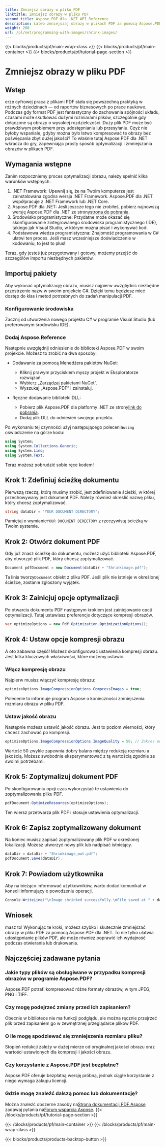 ```yaml
---
title: Zmniejsz obrazy w pliku PDF
linktitle: Zmniejsz obrazy w pliku PDF
second_title: Aspose.PDF dla .NET API Reference
description: Łatwo zmniejszaj obrazy w plikach PDF za pomocą Aspose.PDF dla .NET, korzystając z tego przewodnika krok po kroku, dzięki czemu uzyskasz mniejszy rozmiar pliku przy jednoczesnym zachowaniu jego jakości.
weight: 280
url: /pl/net/programming-with-images/shrink-images/
---
```


{{< blocks/products/pf/main-wrap-class >}}
{{< blocks/products/pf/main-container >}}
{{< blocks/products/pf/tutorial-page-section >}}

# Zmniejsz obrazy w pliku PDF

## Wstęp

erze cyfrowej praca z plikami PDF stała się powszechną praktyką w różnych dziedzinach — od raportów biznesowych po prace naukowe. Podczas gdy format PDF jest fantastyczny do zachowania spójności układu, czasami może skutkować dużymi rozmiarami plików, szczególnie gdy dołączone są obrazy o wysokiej rozdzielczości. Duży plik PDF może być prawdziwym problemem przy udostępnianiu lub przesyłaniu. Czyż nie byłoby wspaniale, gdyby można było łatwo kompresować te obrazy bez poświęcania zbyt dużej jakości? To właśnie tutaj Aspose.PDF dla .NET wkracza do gry, zapewniając prosty sposób optymalizacji i zmniejszania obrazów w plikach PDF. 

## Wymagania wstępne

Zanim rozpoczniemy proces optymalizacji obrazu, należy spełnić kilka warunków wstępnych:

1. .NET Framework: Upewnij się, że na Twoim komputerze jest zainstalowana zgodna wersja .NET Framework. Aspose.PDF dla .NET współpracuje z .NET Framework lub .NET Core.
2.  Aspose.PDF dla .NET: Jeśli jeszcze tego nie zrobiłeś, pobierz najnowszą wersję Aspose.PDF dla .NET ze strony[strona do pobrania](https://releases.aspose.com/pdf/net/).
3. Środowisko programistyczne: Przydatne może okazać się skonfigurowanie zintegrowanego środowiska programistycznego (IDE), takiego jak Visual Studio, w którym można pisać i wykonywać kod.
4. Podstawowa wiedza programistyczna: Znajomość programowania w C# ułatwi ten proces. Jeśli masz wcześniejsze doświadczenie w kodowaniu, to jest to plus!

Teraz, gdy jesteś już przygotowany i gotowy, możemy przejść do szczegółów importu niezbędnych pakietów.

## Importuj pakiety

Aby wykonać optymalizację obrazu, musisz najpierw uwzględnić niezbędne przestrzenie nazw w swoim projekcie C#. Dzięki temu będziesz mieć dostęp do klas i metod potrzebnych do zadań manipulacji PDF.

### Konfigurowanie środowiska

Zacznij od utworzenia nowego projektu C# w programie Visual Studio (lub preferowanym środowisku IDE).

### Dodaj Aspose.Reference

Następnie uwzględnij odniesienie do biblioteki Aspose.PDF w swoim projekcie. Możesz to zrobić na dwa sposoby:

- Dodawanie za pomocą Menedżera pakietów NuGet:
  - Kliknij prawym przyciskiem myszy projekt w Eksploratorze rozwiązań.
  - Wybierz „Zarządzaj pakietami NuGet”.
  - Wyszukaj „Aspose.PDF” i zainstaluj.

- Ręczne dodawanie biblioteki DLL:
  - Pobierz plik Aspose.PDF dla platformy .NET ze strony[link do pobrania](https://releases.aspose.com/pdf/net/).
  - Dodaj plik DLL do odniesień swojego projektu.

 Po wykonaniu tej czynności użyj następującego polecenia`using` oświadczenie na górze kodu:

```csharp
using System;
using System.Collections.Generic;
using System.Linq;
using System.Text;
```

Teraz możesz pobrudzić sobie ręce kodem!

## Krok 1: Zdefiniuj ścieżkę dokumentu

Pierwszą rzeczą, którą musimy zrobić, jest zdefiniowanie ścieżki, w której przechowywany jest dokument PDF. Należy również określić nazwę pliku, który chcesz zoptymalizować.

```csharp
string dataDir = "YOUR DOCUMENT DIRECTORY"; 
```

 Pamiętaj o wymianie`YOUR DOCUMENT DIRECTORY` z rzeczywistą ścieżką w Twoim systemie.

## Krok 2: Otwórz dokument PDF

Gdy już znasz ścieżkę do dokumentu, możesz użyć biblioteki Aspose.PDF, aby otworzyć plik PDF, który chcesz zoptymalizować.

```csharp
Document pdfDocument = new Document(dataDir + "Shrinkimage.pdf");
```

 Ta linia tworzy`Document` obiekt z pliku PDF. Jeśli plik nie istnieje w określonej ścieżce, zostanie zgłoszony wyjątek.

## Krok 3: Zainicjuj opcje optymalizacji

Po otwarciu dokumentu PDF następnym krokiem jest zainicjowanie opcji optymalizacji. Tutaj ustawiasz preferencje dotyczące kompresji obrazów.

```csharp
var optimizeOptions = new Pdf.Optimization.OptimizationOptions();
```

## Krok 4: Ustaw opcje kompresji obrazu

A oto zabawna część! Możesz skonfigurować ustawienia kompresji obrazu. Jest kilka kluczowych właściwości, które możemy ustawić.

### Włącz kompresję obrazu

Najpierw musisz włączyć kompresję obrazu:

```csharp
optimizeOptions.ImageCompressionOptions.CompressImages = true;
```

Polecenie to informuje program Aspose o konieczności zmniejszenia rozmiaru obrazu w pliku PDF.

### Ustaw jakość obrazu

Następnie możesz ustawić jakość obrazu. Jest to poziom wierności, który chcesz zachować po kompresji.

```csharp
optimizeOptions.ImageCompressionOptions.ImageQuality = 50; // Zakres od 0 do 100
```

Wartość 50 zwykle zapewnia dobry balans między redukcją rozmiaru a jakością. Możesz swobodnie eksperymentować z tą wartością zgodnie ze swoimi potrzebami.

## Krok 5: Zoptymalizuj dokument PDF

Po skonfigurowaniu opcji czas wykorzystać te ustawienia do zoptymalizowania pliku PDF.

```csharp
pdfDocument.OptimizeResources(optimizeOptions);
```

Ten wiersz przetwarza plik PDF i stosuje ustawienia optymalizacji.

## Krok 6: Zapisz zoptymalizowany dokument

Na koniec musisz zapisać zoptymalizowany plik PDF w określonej lokalizacji. Możesz utworzyć nowy plik lub nadpisać istniejący.

```csharp
dataDir = dataDir + "Shrinkimage_out.pdf"; 
pdfDocument.Save(dataDir);
```

## Krok 7: Powiadom użytkownika

Aby na bieżąco informować użytkowników, warto dodać komunikat w konsoli informujący o powodzeniu operacji.

```csharp
Console.WriteLine("\nImage shrinked successfully.\nFile saved at " + dataDir);
```

## Wniosek

masz to! Wykonując te kroki, możesz szybko i skutecznie zmniejszać obrazy w pliku PDF za pomocą Aspose.PDF dla .NET. To nie tylko ułatwia udostępnianie plików PDF, ale może również poprawić ich wydajność podczas otwierania lub drukowania.

## Najczęściej zadawane pytania

### Jakie typy plików są obsługiwane w przypadku kompresji obrazów w programie Aspose.PDF?  
Aspose.PDF potrafi kompresować różne formaty obrazów, w tym JPEG, PNG i TIFF.

### Czy mogę podejrzeć zmiany przed ich zapisaniem?  
Obecnie w bibliotece nie ma funkcji podglądu, ale można ręcznie przejrzeć plik przed zapisaniem go w zewnętrznej przeglądarce plików PDF.

### O ile mogę spodziewać się zmniejszenia rozmiaru pliku?  
Stopień redukcji zależy w dużej mierze od oryginalnej jakości obrazu oraz wartości ustawionych dla kompresji i jakości obrazu.

### Czy korzystanie z Aspose.PDF jest bezpłatne?  
Aspose.PDF oferuje bezpłatną wersję próbną, jednak ciągłe korzystanie z niego wymaga zakupu licencji.

### Gdzie mogę znaleźć dalszą pomoc lub dokumentację?  
 Można znaleźć obszerne zasoby na[Strona dokumentacji PDF Aspose](https://reference.aspose.com/pdf/net/) zadawaj pytania na[Forum wsparcia Aspose](https://forum.aspose.com/c/pdf/10).
{{< /blocks/products/pf/tutorial-page-section >}}

{{< /blocks/products/pf/main-container >}}
{{< /blocks/products/pf/main-wrap-class >}}

{{< blocks/products/products-backtop-button >}}
